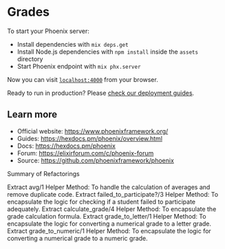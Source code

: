 # Grades

To start your Phoenix server:

  * Install dependencies with `mix deps.get`
  * Install Node.js dependencies with `npm install` inside the `assets` directory
  * Start Phoenix endpoint with `mix phx.server`

Now you can visit [`localhost:4000`](http://localhost:4000) from your browser.

Ready to run in production? Please [check our deployment guides](https://hexdocs.pm/phoenix/deployment.html).

## Learn more

  * Official website: https://www.phoenixframework.org/
  * Guides: https://hexdocs.pm/phoenix/overview.html
  * Docs: https://hexdocs.pm/phoenix
  * Forum: https://elixirforum.com/c/phoenix-forum
  * Source: https://github.com/phoenixframework/phoenix

Summary of Refactorings

Extract avg/1 Helper Method: To handle the calculation of averages and remove duplicate code.
Extract failed_to_participate?/3 Helper Method: To encapsulate the logic for checking if a student failed to participate adequately.
Extract calculate_grade/4 Helper Method: To encapsulate the grade calculation formula.
Extract grade_to_letter/1 Helper Method: To encapsulate the logic for converting a numerical grade to a letter grade.
Extract grade_to_numeric/1 Helper Method: To encapsulate the logic for converting a numerical grade to a numeric grade.
